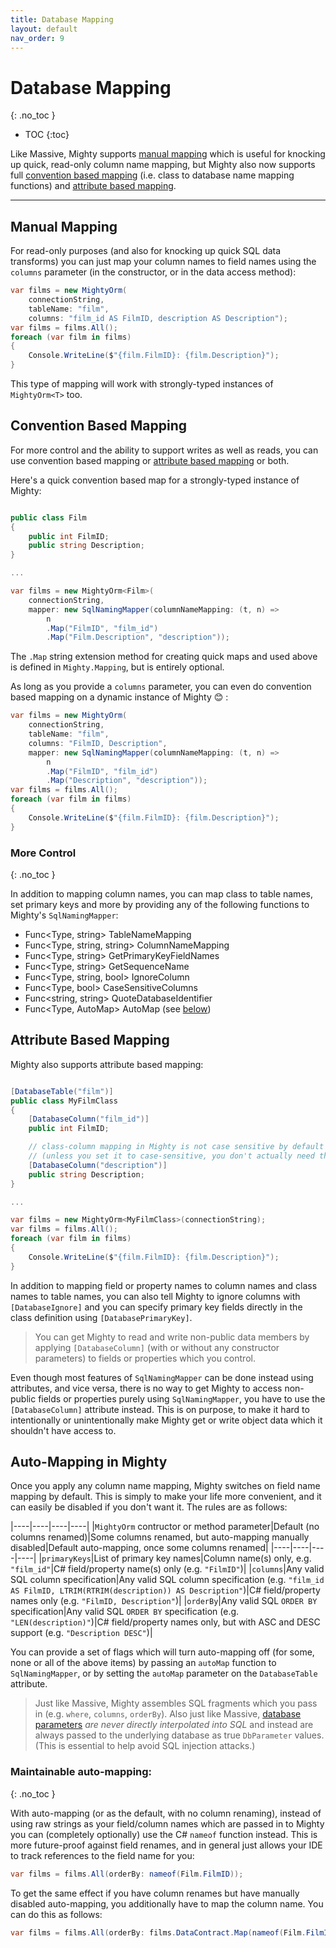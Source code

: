 ```yaml
---
title: Database Mapping
layout: default
nav_order: 9
---
```


# Database Mapping
{: .no_toc }

- TOC
{:toc}

Like Massive, Mighty supports [manual mapping](#manual-mapping) which is useful for knocking up quick, read-only column name mapping, but Mighty also now supports full [convention based mapping](#convention-based-mapping) (i.e. class to database name mapping functions) and [attribute based mapping](#attribute-based-mapping).

---

## Manual Mapping

For read-only purposes (and also for knocking up quick SQL data transforms) you can just map your column names to field names using the `columns` parameter (in the constructor, or in the data access method):

```c#
var films = new MightyOrm(
    connectionString,
    tableName: "film",
    columns: "film_id AS FilmID, description AS Description");
var films = films.All();
foreach (var film in films)
{
    Console.WriteLine($"{film.FilmID}: {film.Description}");
}
```

This type of mapping will work with strongly-typed instances of `MightyOrm<T>` too.

## Convention Based Mapping

For more control and the ability to support writes as well as reads, you can use convention based mapping or [attribute based mapping](#attribute-based-mapping) or both.

Here's a quick convention based map for a strongly-typed instance of Mighty:

```c#

public class Film
{
    public int FilmID;
    public string Description;
}

...

var films = new MightyOrm<Film>(
    connectionString,
    mapper: new SqlNamingMapper(columnNameMapping: (t, n) =>
        n
        .Map("FilmID", "film_id")
        .Map("Film.Description", "description"));
```

The `.Map` string extension method for creating quick maps and used above is defined in `Mighty.Mapping`, but is entirely optional.

As long as you provide a `columns` parameter, you can even do convention based mapping on a dynamic instance of Mighty 😊 :

```c#
var films = new MightyOrm(
    connectionString,
    tableName: "film",
    columns: "FilmID, Description",
    mapper: new SqlNamingMapper(columnNameMapping: (t, n) =>
        n
        .Map("FilmID", "film_id")
        .Map("Description", "description"));
var films = films.All();
foreach (var film in films)
{
    Console.WriteLine($"{film.FilmID}: {film.Description}");
}
```

### More Control
{: .no_toc }

In addition to mapping column names, you can map class to table names, set primary keys and more by providing any of the following functions to Mighty's `SqlNamingMapper`:

 - Func<Type, string> TableNameMapping
 - Func<Type, string, string> ColumnNameMapping
 - Func<Type, string> GetPrimaryKeyFieldNames
 - Func<Type, string> GetSequenceName
 - Func<Type, string, bool> IgnoreColumn
 - Func<Type, bool> CaseSensitiveColumns
 - Func<string, string> QuoteDatabaseIdentifier
 - Func<Type, AutoMap> AutoMap (see [below](#auto-mapping-in-mighty))

## Attribute Based Mapping

Mighty also supports attribute based mapping:

```c#

[DatabaseTable("film")]
public class MyFilmClass
{
    [DatabaseColumn("film_id")]
    public int FilmID;

    // class-column mapping in Mighty is not case sensitive by default
    // (unless you set it to case-sensitive, you don't actually need this mappping)
    [DatabaseColumn("description")]
    public string Description;
}

...

var films = new MightyOrm<MyFilmClass>(connectionString);
var films = films.All();
foreach (var film in films)
{
    Console.WriteLine($"{film.FilmID}: {film.Description}");
}
```

In addition to mapping field or property names to column names and class names to table names, you can also tell Mighty to ignore columns with `[DatabaseIgnore]`
and you can specify primary key fields directly in the class definition using `[DatabasePrimaryKey]`.

> You can get Mighty to read and write non-public data members by applying `[DatabaseColumn]` (with or without any constructor parameters) to fields or properties which you control.

Even though most features of `SqlNamingMapper` can be done instead using attributes, and vice versa, there is no way to get Mighty to access non-public fields or properties purely using `SqlNamingMapper`, you have to use the `[DatabaseColumn]` attribute instead. This is on purpose, to make it hard to intentionally or unintentionally make Mighty get or write object data which it shouldn't have access to.

## Auto-Mapping in Mighty

Once you apply any column name mapping, Mighty switches on field name mapping by default. This is simply to make your life more convenient, and it can easily be disabled if you don't want it. The rules are as follows:

|----|----|----|----|
|`MightyOrm` contructor or method parameter|Default (no columns renamed)|Some columns renamed, but auto-mapping manually disabled|Default auto-mapping, once some columns renamed|
|----|----|----|----|
|`primaryKeys`|List of primary key names|Column name(s) only, e.g. `"film_id"`|C# field/property name(s) only (e.g. `"FilmID"`)|
|`columns`|Any valid SQL column specification|Any valid SQL column specification (e.g. `"film_id AS FilmID, LTRIM(RTRIM(description)) AS Description"`)|C# field/property names only (e.g. `"FilmID, Description"`)|
|`orderBy`|Any valid SQL `ORDER BY` specification|Any valid SQL `ORDER BY` specification (e.g. `"LEN(description)"`)|C# field/property names only, but with ASC and DESC support (e.g. `"Description DESC"`)|

You can provide a set of flags which will turn auto-mapping off (for some, none or all of the above items) by passing an `autoMap` function to `SqlNamingMapper`, or by setting the `autoMap` parameter on the `DatabaseTable` attribute.

> Just like Massive, Mighty assembles SQL fragments which you pass in (e.g. `where`, `columns`, `orderBy`). Also just like Massive, [database parameters](parameters) *are never directly interpolated into SQL* and instead are always passed to the underlying database as true `DbParameter` values. (This is essential to help avoid SQL injection attacks.)

### Maintainable auto-mapping:
{: .no_toc }

With auto-mapping (or as the default, with no column renaming), instead of using raw strings as your field/column names which are passed in to Mighty you can (completely optionally) use the C# `nameof` function instead. This is more future-proof against field renames, and in general just allows your IDE to track references to the field name for you:

```c#
var films = films.All(orderBy: nameof(Film.FilmID));
```

To get the same effect if you have column renames but have manually disabled auto-mapping, you additionally have to map the column name. You can do this as follows:

```c#
var films = films.All(orderBy: films.DataContract.Map(nameof(Film.FilmID));
```
